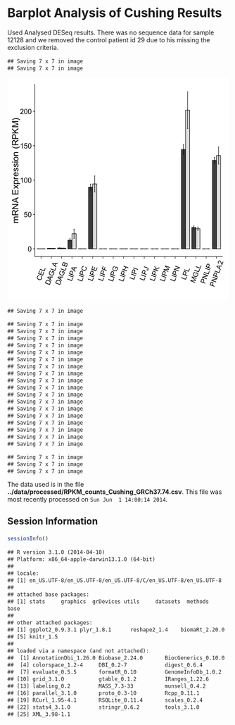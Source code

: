 Barplot Analysis of Cushing Results
=======================================

Used Analysed DESeq results.  There was no sequence data for sample 12128 and we removed the control patient id 29 due to his missing the exclusion criteria.





```
## Saving 7 x 7 in image
## Saving 7 x 7 in image
```


![plot of chunk cushing-lipase-barplots](figure/cushing-lipase-barplots.png) 

```
## Saving 7 x 7 in image
```



```
## Saving 7 x 7 in image
## Saving 7 x 7 in image
## Saving 7 x 7 in image
## Saving 7 x 7 in image
## Saving 7 x 7 in image
## Saving 7 x 7 in image
## Saving 7 x 7 in image
## Saving 7 x 7 in image
## Saving 7 x 7 in image
## Saving 7 x 7 in image
## Saving 7 x 7 in image
## Saving 7 x 7 in image
## Saving 7 x 7 in image
## Saving 7 x 7 in image
## Saving 7 x 7 in image
## Saving 7 x 7 in image
## Saving 7 x 7 in image
## Saving 7 x 7 in image
```



```
## Saving 7 x 7 in image
## Saving 7 x 7 in image
## Saving 7 x 7 in image
```



The data used is in the file **../data/processed/RPKM_counts_Cushing_GRCh37.74.csv**.  This file was most recently processed on ``Sun Jun  1 14:00:14 2014``.


Session Information
---------------------


```r
sessionInfo()
```

```
## R version 3.1.0 (2014-04-10)
## Platform: x86_64-apple-darwin13.1.0 (64-bit)
## 
## locale:
## [1] en_US.UTF-8/en_US.UTF-8/en_US.UTF-8/C/en_US.UTF-8/en_US.UTF-8
## 
## attached base packages:
## [1] stats     graphics  grDevices utils     datasets  methods   base     
## 
## other attached packages:
## [1] ggplot2_0.9.3.1 plyr_1.8.1      reshape2_1.4    biomaRt_2.20.0 
## [5] knitr_1.5      
## 
## loaded via a namespace (and not attached):
##  [1] AnnotationDbi_1.26.0 Biobase_2.24.0       BiocGenerics_0.10.0 
##  [4] colorspace_1.2-4     DBI_0.2-7            digest_0.6.4        
##  [7] evaluate_0.5.5       formatR_0.10         GenomeInfoDb_1.0.2  
## [10] grid_3.1.0           gtable_0.1.2         IRanges_1.22.6      
## [13] labeling_0.2         MASS_7.3-33          munsell_0.4.2       
## [16] parallel_3.1.0       proto_0.3-10         Rcpp_0.11.1         
## [19] RCurl_1.95-4.1       RSQLite_0.11.4       scales_0.2.4        
## [22] stats4_3.1.0         stringr_0.6.2        tools_3.1.0         
## [25] XML_3.98-1.1
```

